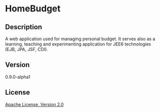 HomeBudget
=========


Description
-
A web application used for managing personal budget. It serves also as a learning, teaching and experimenting application for JEE6 technologies (EJB, JPA, JSF, CDI). 


Version
-
0.9.0-alpha1


License
-
[Apache License, Version 2.0](http://www.apache.org/licenses/LICENSE-2.0.html)

